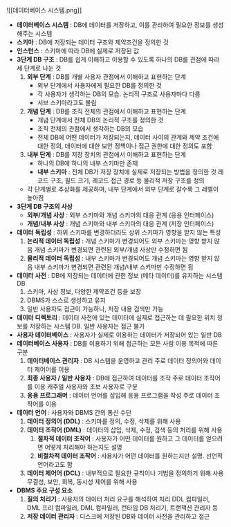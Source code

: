 ![[데이터베이스 시스템.png]]
- **데이터베이스 시스템** : DB에 데이터를 저장하고, 이를 관리하여 필요한 정보를 생성해주는 시스템
- **스키마** : DB에 저장되는 데이터 구조와 제약조건을 정의한 것
- **인스턴스** : 스키마에 따라 DB에 실제로 저장된 값
- **3단계 DB 구조** : DB를 쉽게 이해하고 이용할 수 있도록 하나의 DB를 관점에 따라 세 단계로 나눈 것
	1. **외부 단계** : DB를 개별 사용자 관점에서 이해하고 표현하는 단계
	   - 외부 단계에서 사용자에게 필요한 DB를 정의한 것
	   - 각 사용자가 생각하는 DB의 모습. 논리적 구조로 사용자마다 다름
	   - 서브 스키마라고도 불림
	2. **개념 단계** : DB를 조직 전체의 관점에서 이해하고 표현하는 단계
	   - 개념 단계에서 전체 DB의 논리적 구조를 정의한 것
	   - 조직 전체의 관점에서 생각하는 DB의 모습
	   - 전체 DB에 어떤 데이터가 저장되는지, 데이터 사이의 관계와 제약 조건에 대한 정의, 데이터에 대한 보안 정책이나 접근 권한에 대한 정의도 포함
	3. **내부 단계** : DB를 저장 장치의 관점에서 이해하고 표현하는 단계
	   - 하나의 DB에 하나의 내부 스키마만 존재
	   - **내부 스키마** : 전체 DB가 저장 장치에 실제로 저장되는 방법을 정의한 것
	     레코드 구조, 필드 크기, 레코드 접근 경로 등 물리적 저장 구조를 정의
	- 각 단계별로 추상화를 제공하며, 내부 단계에서 외부 단계로 갈수록 그 레벨이 높아짐
- **3단계 DB 구조의 사상**
	- **외부/개념 사상** : 외부 스키마와 개념 스키마의 대응 관계 (응용 인터페이스)
	- **개념/내부 사상** : 개념 스키마와 내부 스키마의 대응 관계 (저장 인터페이스)
- **데이터 독립성** : 하위 스키마를 변경하더라도 상위 스키마가 영향을 받지 않는 특성
	1. **논리적 데이터 독립성** : 개념 스키마가 변경되어도 외부 스키마는 영향 받지 않음
	   개념 스키마가 변경되면 관련된 외부/개념 사상만 수정하면 됨
	2. **물리적 데이터 독립성** : 내부 스키마가 변경되어도 개념 스키마는 영향 받지 않음
	   내부 스키마가 변경되면 관련된 개념/내부 스키마만 수정하면 됨
- **데이터 사전** : DB에 저장되는 데이터에 관한 정보 (메타 데이터)를 유지하는 시스템 DB
	1. 스키마, 사상 정보, 다양한 제약조건 등을 보장
	2. DBMS가 스스로 생성하고 유지
	3. 일반 사용자도 접근이 가능하나, 저장 내용 검색만 가능
- **데이터 디렉토리** : 데이터 사전에 있는 데이터에 실제로 접근하는 데 필요한 위치 정보를 저장하는 시스템 DB. 일반 사용자는 접근 불가
- **사용자 데이터베이스** : 사용자가 실제로 이용하는 데이터가 저장되어 있는 일반 DB
- **데이터베이스 사용자** : DB를 이용하기 위해 접근하는 모든 사람
	이용 목적에 따른 구분
	1. **데이터베이스 관리자** : DB 시스템을 운영하고 관리
	   주로 데이터 정의어와 데이터 제어어를 이용
	2. **최종 사용자 / 일반 사용자** : DB에 접근하여 데이터를 조작
	   주로 데이터 조작어를 이용
	   캐주얼 사용자와 초보 사용자로 구분
	3. **응용 프로그래머** : 데이터 언어를 삽입해 응용 프로그램을 작성
	   주로 데이터 조작어를 이용
- **데이터 언어** : 사용자와 DBMS 간의 통신 수단
	1. **데이터 정의어 (DDL)** : 스키마를 정의, 수정, 삭제를 위해 사용
	2. **데이터 조작어 (DML)** : 데이터의 삽입, 삭제, 수정, 검색 등의 처리를 위해 사용
	   1. **절차적 데이터 조작어** : 사용자가 어떤 데이터를 원하고 그 데이터를 얻으려면 어떻게 처리해야 하는지도 설명
	   2. **비절차적 데이터 조작어** : 사용자가 어떤 데이터를 원하는지만 설명. 선언적 언어라고도 함
	3. **데이터 제어어 (DCL)** : 내부적으로 필요한 규칙이나 기법을 정의하기 위해 사용
	   무결성, 보안, 회복, 동시성 제어를 위해 사용
- **DBMS 주요 구성 요소**
	1. **질의 처리기** : 사용자의 데이터 처리 요구를 해석하여 처리
		DDL 컴파일러, DML 프리 컴파일러, DML 컴파일러, 런타임 DB 처리기, 트랜잭션 관리자 등
	2. **저장 데이터 관리자** : 디스크에 저장된 DB와 데이터 사전을 관리하고 접근